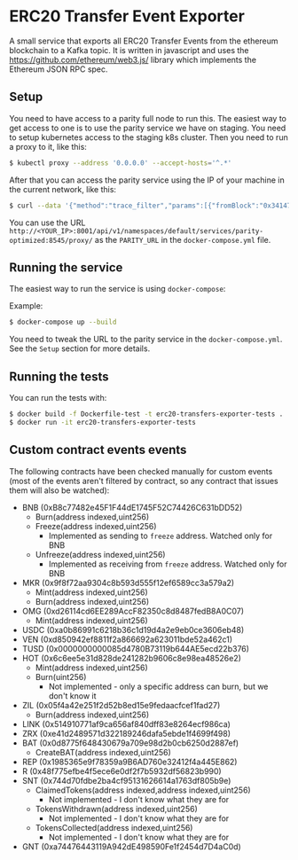 # ERC20 Transfer Event Exporter

A small service that exports all ERC20 Transfer Events from the ethereum blockchain to a Kafka topic. It is written in javascript and uses the https://github.com/ethereum/web3.js/ library which implements the Ethereum JSON RPC spec.

## Setup

You need to have access to a parity full node to run this. The easiest way to get access to one is to
use the parity service we have on staging. You need to setup kubernetes access to the staging k8s cluster.
Then you need to run a proxy to it, like this:

```bash
$ kubectl proxy --address '0.0.0.0' --accept-hosts='^.*'
```

After that you can access the parity service using the IP of your machine in the current network, like
this:

```bash
$ curl --data '{"method":"trace_filter","params":[{"fromBlock":"0x34147D","toBlock":"0x34147D"}],"id":1,"jsonrpc":"2.0"}' -H "Content-Type: application/json" -X POST http://<YOUR_IP>:8001/api/v1/namespaces/default/services/parity-optimized:8545/proxy/
```

You can use the URL `http://<YOUR_IP>:8001/api/v1/namespaces/default/services/parity-optimized:8545/proxy/`
as the `PARITY_URL` in the `docker-compose.yml` file.

## Running the service

The easiest way to run the service is using `docker-compose`:

Example:

```bash
$ docker-compose up --build
```

You need to tweak the URL to the parity service in the `docker-compose.yml`. See the `Setup` section
for more details.

## Running the tests

You can run the tests with:

```bash
$ docker build -f Dockerfile-test -t erc20-transfers-exporter-tests .
$ docker run -it erc20-transfers-exporter-tests
```

## Custom contract events events

The following contracts have been checked manually for custom events (most of the events aren't filtered by contract, so any contract that issues them will also be watched):

* BNB (0xB8c77482e45F1F44dE1745F52C74426C631bDD52)
   * Burn(address indexed,uint256)
   * Freeze(address indexed,uint256)
      * Implemented as sending to `freeze` address. Watched only for BNB
   * Unfreeze(address indexed,uint256)
      * Implemented as receiving from `freeze` address. Watched only for BNB
* MKR (0x9f8f72aa9304c8b593d555f12ef6589cc3a579a2)
   * Mint(address indexed,uint256)
   * Burn(address indexed,uint256)
* OMG (0xd26114cd6EE289AccF82350c8d8487fedB8A0C07)
   * Mint(address indexed,uint256)
* USDC (0xa0b86991c6218b36c1d19d4a2e9eb0ce3606eb48)
* VEN (0xd850942ef8811f2a866692a623011bde52a462c1)
* TUSD (0x0000000000085d4780B73119b644AE5ecd22b376)
* HOT (0x6c6ee5e31d828de241282b9606c8e98ea48526e2)
   * Mint(address indexed,uint256)
   * Burn(uint256)
      * Not implemented - only a specific address can burn, but we don't know it
* ZIL (0x05f4a42e251f2d52b8ed15e9fedaacfcef1fad27)
   * Burn(address indexed,uint256)
* LINK (0x514910771af9ca656af840dff83e8264ecf986ca)
* ZRX (0xe41d2489571d322189246dafa5ebde1f4699f498)
* BAT (0x0d8775f648430679a709e98d2b0cb6250d2887ef)
   * CreateBAT(address indexed,uint256)
* REP (0x1985365e9f78359a9B6AD760e32412f4a445E862)
* R (0x48f775efbe4f5ece6e0df2f7b5932df56823b990)
* SNT (0x744d70fdbe2ba4cf95131626614a1763df805b9e)
   * ClaimedTokens(address indexed,address indexed,uint256)
       * Not implemented - I don't know what they are for
   * TokensWithdrawn(address indexed,uint256)
       * Not implemented - I don't know what they are for
   * TokensCollected(address indexed,uint256)
       * Not implemented - I don't know what they are for
* GNT (0xa74476443119A942dE498590Fe1f2454d7D4aC0d)
